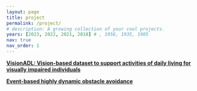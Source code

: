 ```yaml
---
layout: page
title: project
permalink: /project/
# description: A growing collection of your cool projects.
years: [2023, 2022, 2021, 2018] # , 1956, 1935, 1905
nav: true
nav_order: 1
---
```

<!-- _pages/publications.md -->


<a href="/VisionADL/"><b>VisionADL: Vision-based dataset to support activities of daily living for visually impaired individuals</b></a>


<a href="/AvoidEvent/"><b>Event-based highly dynamic obstacle avoidance</b></a>